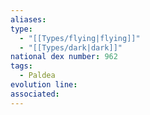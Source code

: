 ```yaml
---
aliases: 
type:
  - "[[Types/flying|flying]]"
  - "[[Types/dark|dark]]"
national dex number: 962
tags:
  - Paldea
evolution line: 
associated:
---
```

